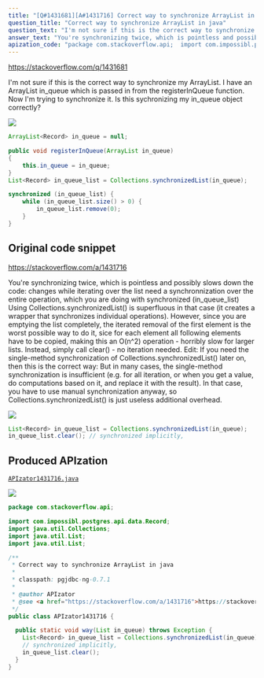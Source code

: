 ```yaml
---
title: "[Q#1431681][A#1431716] Correct way to synchronize ArrayList in java"
question_title: "Correct way to synchronize ArrayList in java"
question_text: "I'm not sure if this is the correct way to synchronize my ArrayList. I have an ArrayList in_queue which is passed in from the registerInQueue function. Now I'm trying to synchronize it. Is this sychronizing my in_queue object correctly?"
answer_text: "You're synchronizing twice, which is pointless and possibly slows down the code: changes while iterating over the list need a synchronnization over the entire operation, which you are doing with synchronized (in_queue_list) Using Collections.synchronizedList() is superfluous in that case (it creates a wrapper that synchronizes individual operations). However, since you are emptying the list completely, the iterated removal of the first element is the worst possible way to do it, sice for each element all following elements have to be copied, making this an O(n^2) operation - horribly slow for larger lists. Instead, simply call clear() - no iteration needed. Edit: If you need the single-method synchronization of Collections.synchronizedList() later on, then this is the correct way: But in many cases, the single-method synchronization is insufficient (e.g. for all iteration, or when you get a value, do computations based on it, and replace it with the result). In that case, you have to use manual synchronization anyway, so Collections.synchronizedList() is just useless additional overhead."
apization_code: "package com.stackoverflow.api;  import com.impossibl.postgres.api.data.Record; import java.util.Collections; import java.util.List; import java.util.List;  /**  * Correct way to synchronize ArrayList in java  *  * classpath: pgjdbc-ng-0.7.1  *  * @author APIzator  * @see <a href=\"https://stackoverflow.com/a/1431716\">https://stackoverflow.com/a/1431716</a>  */ public class APIzator1431716 {    public static void way(List in_queue) throws Exception {     List<Record> in_queue_list = Collections.synchronizedList(in_queue);     // synchronized implicitly,     in_queue_list.clear();   } }"
---
```


https://stackoverflow.com/q/1431681

I&#x27;m not sure if this is the correct way to synchronize my ArrayList.
I have an ArrayList in_queue which is passed in from the registerInQueue function.
Now I&#x27;m trying to synchronize it. Is this sychronizing my in_queue object correctly?


<div class="code-logo"><img src="/stackoverflow.png" /></div>

```java
ArrayList<Record> in_queue = null;

public void registerInQueue(ArrayList in_queue)
{
    this.in_queue = in_queue;
}
List<Record> in_queue_list = Collections.synchronizedList(in_queue);

synchronized (in_queue_list) {
    while (in_queue_list.size() > 0) {
        in_queue_list.remove(0);
    }
}
```


## Original code snippet

https://stackoverflow.com/a/1431716

You&#x27;re synchronizing twice, which is pointless and possibly slows down the code: changes while iterating over the list need a synchronnization over the entire operation, which you are doing with synchronized (in_queue_list) Using Collections.synchronizedList() is superfluous in that case (it creates a wrapper that synchronizes individual operations).
However, since you are emptying the list completely, the iterated removal of the first element is the worst possible way to do it, sice for each element all following elements have to be copied, making this an O(n^2) operation - horribly slow for larger lists.
Instead, simply call clear() - no iteration needed.
Edit:
If you need the single-method synchronization of Collections.synchronizedList() later on, then this is the correct way:
But in many cases, the single-method synchronization is insufficient (e.g. for all iteration, or when you get a value, do computations based on it, and replace it with the result). In that case, you have to use manual synchronization anyway, so Collections.synchronizedList() is just useless additional overhead.

<div class="code-logo"><img src="/stackoverflow.png" /></div>

```java
List<Record> in_queue_list = Collections.synchronizedList(in_queue);
in_queue_list.clear(); // synchronized implicitly,
```

## Produced APIzation

[`APIzator1431716.java`](https://github.com/pasqualesalza/apization-temp-data/raw/master/search/APIzator1431716.java)

<div class="code-logo"><img src="/apizator.png" /></div>

```java
package com.stackoverflow.api;

import com.impossibl.postgres.api.data.Record;
import java.util.Collections;
import java.util.List;
import java.util.List;

/**
 * Correct way to synchronize ArrayList in java
 *
 * classpath: pgjdbc-ng-0.7.1
 *
 * @author APIzator
 * @see <a href="https://stackoverflow.com/a/1431716">https://stackoverflow.com/a/1431716</a>
 */
public class APIzator1431716 {

  public static void way(List in_queue) throws Exception {
    List<Record> in_queue_list = Collections.synchronizedList(in_queue);
    // synchronized implicitly,
    in_queue_list.clear();
  }
}

```